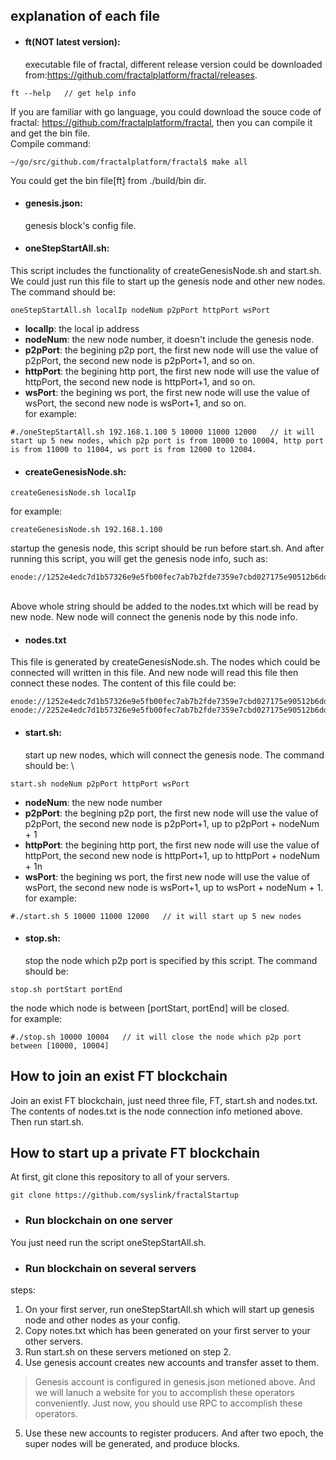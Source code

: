 ## explanation of each file
- #### **ft(NOT latest version)**:
  executable file of fractal, different release version could be downloaded from:https://github.com/fractalplatform/fractal/releases.                                                  
  
```
ft --help   // get help info
```
If you are familiar with go language, you could download the souce code of fractal:
https://github.com/fractalplatform/fractal, then you can compile it and get the bin file.\
Compile command:

```
~/go/src/github.com/fractalplatform/fractal$ make all
```
You could get the bin file[ft] from ./build/bin dir.

- #### **genesis.json**: 
  genesis block's config file.

- #### **oneStepStartAll.sh**: 
This script includes the functionality of  createGenesisNode.sh and start.sh. We could just run this file to start up the genesis node and other new nodes.  The command should be:
```
oneStepStartAll.sh localIp nodeNum p2pPort httpPort wsPort
```

-   **localIp**: the local ip address
-   **nodeNum**: the new node number, it doesn't include the genesis node.
-   **p2pPort**: the begining p2p port, the first new node will use the value of p2pPort, the second new node is p2pPort+1, and so on.
-   **httpPort**: the begining http port, the first new node will use the value of httpPort, the second new node is httpPort+1, and so on.
-   **wsPort**: the begining ws port, the first new node will use the value of wsPort, the second new node is wsPort+1, and so on.
  \
  for example: 

```
#./oneStepStartAll.sh 192.168.1.100 5 10000 11000 12000   // it will start up 5 new nodes, which p2p port is from 10000 to 10004, http port is from 11000 to 11004, ws port is from 12000 to 12004.
```


- #### **createGenesisNode.sh**:

```
createGenesisNode.sh localIp
```
for example:

```
createGenesisNode.sh 192.168.1.100
```

  startup the genesis node, this script should be run before start.sh. And after running this script, you will get the genesis node info, such as: 
  
```
enode://1252e4edc7d1b57326e9e5fb00fec7ab7b2fde7359e7cbd027175e90512b6dd02a327b1fbedd6f28101dd6b3dfef2b6bcc8b58e44bf2e1c671c25a3955bd79a5@192.168.1.100:10000
```
\
Above whole string should be added to the nodes.txt which will be read by new node. New node will connect the genenis node by this node info.

- #### nodes.txt
This file is generated by createGenesisNode.sh. The nodes which could be connected will written in this file. And new node will read this file then connect these nodes. The content of this file could be:
```
enode://1252e4edc7d1b57326e9e5fb00fec7ab7b2fde7359e7cbd027175e90512b6dd02a327b1fbedd6f28101dd6b3dfef2b6bcc8b58e44bf2e1c671c25a3955bd79a5@[::]:3018
enode://2252e4edc7d1b57326e9e5fb00fec7ab7b2fde7359e7cbd027175e90512b6dd02a327b1fbedd6f28101dd6b3dfef2b6bcc8b58e44bf2e1c671c25a3955bd79a6@192.168.2.11:3018
```

- #### start.sh:
  start up new nodes, which will connect the genesis node. The command should be: \
  
```
start.sh nodeNum p2pPort httpPort wsPort
```

-   **nodeNum**: the new node number
-   **p2pPort**: the begining p2p port, the first new node will use the value of p2pPort, the second new node is p2pPort+1, up to p2pPort + nodeNum + 1
-   **httpPort**: the begining http port, the first new node will use the value of httpPort, the second new node is httpPort+1, up to httpPort + nodeNum + 1n
-   **wsPort**: the begining ws port, the first new node will use the value of wsPort, the second new node is wsPort+1, up to wsPort + nodeNum + 1.
  \
  for example: 

```
#./start.sh 5 10000 11000 12000   // it will start up 5 new nodes
```

  
- #### stop.sh:
  stop the node which p2p port is specified by this script. The command should be:
  
```
stop.sh portStart portEnd
```

  the node which node is between [portStart, portEnd] will be closed.\
  for example: 

```
#./stop.sh 10000 10004   // it will close the node which p2p port between [10000, 10004]
```
## How to join an exist FT blockchain
Join an exist FT blockchain, just need three file, FT, start.sh and nodes.txt. The contents of nodes.txt is the node connection info metioned above. Then run start.sh.

## How to start up a private FT blockchain

At first, git clone this repository to all of your servers.


```
git clone https://github.com/syslink/fractalStartup
```


- ### Run blockchain on one server 
You just need run the script oneStepStartAll.sh.

- ### Run blockchain on several servers 
steps:
1. On your first server, run oneStepStartAll.sh which will start up genesis node and other nodes as your config.
2. Copy notes.txt which has been generated on your first server to your other servers.
3. Run start.sh on these servers metioned on step 2.
4. Use genesis account creates new accounts and transfer asset to them.
> Genesis account is configured in genesis.json metioned above.  And we will lanuch a website for you to accomplish these operators conveniently.  Just now, you should use RPC to accomplish these operators.
5. Use these new accounts to register producers. And after two epoch, the super nodes will be generated, and produce blocks.
